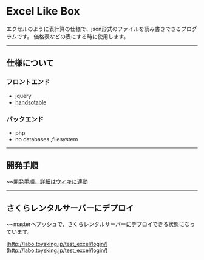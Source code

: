 # Excel Like Box

エクセルのように表計算の仕様で、json形式のファイルを読み書きできるプログラムです。
価格表などの表にする時に使用します。

----------------

## 仕様について

### フロントエンド
- jquery
- [handsotable](https://handsontable.com/)

### バックエンド
- php
- no databases ,filesystem

----------------

## 開発手順

~~[開発手順、詳細はウィキに連動](https://bitbucket.org/toysking2016/excel_like_box/wiki/Home)

----------------

## さくらレンタルサーバーにデプロイ

~~masterへプッシュで、さくらレンタルサーバーにデプロイできる状態になっています。

[http://labo.toysking.jp/test_excel/login/](http://labo.toysking.jp/test_excel/login/)




